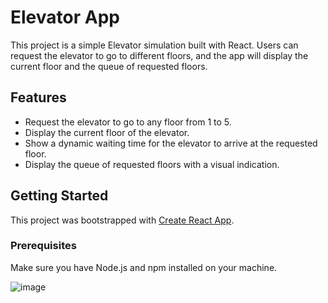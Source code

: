 # Elevator App

This project is a simple Elevator simulation built with React. Users can request the elevator to go to different floors, and the app will display the current floor and the queue of requested floors.

## Features

- Request the elevator to go to any floor from 1 to 5.
- Display the current floor of the elevator.
- Show a dynamic waiting time for the elevator to arrive at the requested floor.
- Display the queue of requested floors with a visual indication.

## Getting Started

This project was bootstrapped with [Create React App](https://github.com/facebook/create-react-app).

### Prerequisites

Make sure you have Node.js and npm installed on your machine.


![image](https://github.com/user-attachments/assets/d4e801bd-d0b4-48e3-8fac-b8cb2f427eb2)
